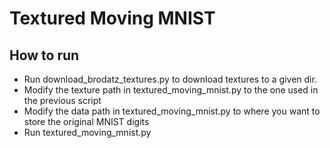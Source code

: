 # Textured Moving MNIST

## How to run
* Run download_brodatz_textures.py to download textures to a given dir.
* Modify the texture path in textured_moving_mnist.py to the one used in the previous script
* Modify the data path in textured_moving_mnist.py to where you want to store the original MNIST digits
* Run textured_moving_mnist.py
